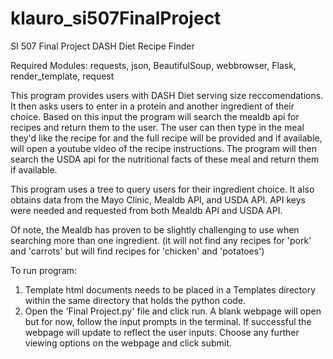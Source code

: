 # klauro_si507FinalProject
SI 507 Final Project
DASH Diet Recipe Finder

Required Modules: requests, json, BeautifulSoup, webbrowser, Flask, render_template, request

This program provides users with DASH Diet serving size reccomendations. It then asks users to enter in a protein and another ingredient of their choice. Based on this input the program will search the mealdb api for recipes and return them to the user. The user can then type in the meal they'd like the recipe for and the full recipe will be provided and if available, will open a youtube video of the recipe instructions. The program will then search the USDA api for the nutritional facts of these meal and return them if available.

This program uses a tree to query users for their ingredient choice. It also obtains data from the Mayo Clinic, Mealdb API, and USDA API. API keys were needed and requested from both Mealdb API and USDA API.

Of note, the Mealdb has proven to be slightly challenging to use when searching more than one ingredient. (it will not find any recipes for 'pork' and 'carrots' but will find recipes for 'chicken' and 'potatoes') 

To run program:
1. Template html documents needs to be placed in a Templates directory within the same directory that holds the python code.
2. Open the 'Final Project.py' file and click run. A blank webpage will open but for now, follow the input prompts in the terminal. If successful the webpage will update to reflect the user inputs. Choose any further viewing options on the webpage and click submit.
